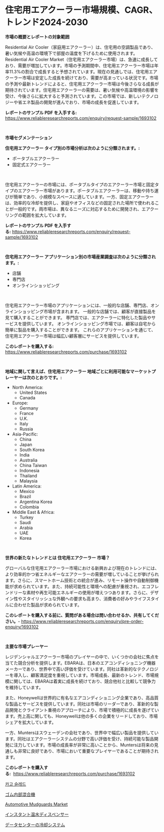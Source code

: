 <p><h1>住宅用エアクーラー市場規模、CAGR、トレンド2024-2030</h1></p><p><strong>市場の概要とレポートの対象範囲</strong></p>
<p><p>Residential Air Cooler（家庭用エアクーラー）は、住宅用の空調製品であり、暑い気候や高温の環境下で部屋の温度を下げるために使用されます。Residential Air Cooler Market（住宅用エアクーラー市場）は、急速に成長しており、需要が増加しています。市場の予測期間中、住宅用エアクーラー市場は年率11.3%の割合で成長すると予想されています。現在の見通しでは、住宅用エアクーラー市場は安定した成長を続けており、需要が高まっている状況です。市場の予測や最新トレンドによると、住宅用エアクーラー市場は今後さらなる成長が期待されています。住宅用エアクーラーの需要は、暑い気候や高温環境の影響を受け、今後さらに拡大すると予測されています。この市場では、新しいテクノロジーや省エネ製品の開発が進んでおり、市場の成長を促進しています。</p></p>
<p><strong>レポートのサンプル PDF を入手する:</strong> <a href="https://www.reliableresearchreports.com/enquiry/request-sample/1693102">https://www.reliableresearchreports.com/enquiry/request-sample/1693102</a></p>
<p>&nbsp;</p>
<p><strong>市場セグメンテーション</strong></p>
<p><strong>住宅用エアクーラー タイプ別の市場分析は次のように分類されます。:</strong></p>
<p><ul><li>ポータブルエアクーラー</li><li>固定式エアクーラー</li></ul></p>
<p>&nbsp;</p>
<p><p>住宅用エアクーラーの市場には、ポータブルタイプのエアクーラー市場と固定タイプのエアクーラー市場があります。ポータブルエアクーラーは、移動や持ち運びが簡単であり、小規模なスペースに適しています。一方、固定エアクーラーは、効率的な冷却を提供し、家庭やオフィスなどの固定された場所で使われることが一般的です。両市場は、異なるニーズに対応するために開発され、エアクーリングの範囲を拡大しています。</p></p>
<p><strong>レポートのサンプル PDF を入手する:</strong>&nbsp;<a href="https://www.reliableresearchreports.com/enquiry/request-sample/1693102">https://www.reliableresearchreports.com/enquiry/request-sample/1693102</a></p>
<p>&nbsp;</p>
<p><strong> 住宅用エアクーラー アプリケーション別の市場産業調査は次のように分類されます。:</strong></p>
<p><ul><li>店舗</li><li>専門店</li><li>オンラインショッピング</li></ul></p>
<p>&nbsp;</p>
<p><p>住宅用エアクーラー市場のアプリケーションには、一般的な店舗、専門店、オンラインショッピング市場が含まれます。 一般的な店舗では、顧客が直接製品を見て購入することができます。 専門店では、エアクーラーに特化した製品やサービスを提供しています。 オンラインショッピング市場では、顧客は自宅から簡単に製品を購入することができます。 これらのアプリケーションを通じて、住宅用エアクーラー市場は幅広い顧客層にサービスを提供しています。</p></p>
<p><strong>このレポートを購入する:</strong>&nbsp; <a href="https://www.reliableresearchreports.com/purchase/1693102">https://www.reliableresearchreports.com/purchase/1693102</a></p>
<p>&nbsp;</p>
<p><strong>地域に関して言えば、住宅用エアクーラー 地域ごとに利用可能なマーケットプレーヤーは次のとおりです。:</strong></p>
<p><ul>
    <li>
        North America:
        <ul>
            <li>United States</li>
            <li>Canada</li>
        </ul>
    </li>
    <li>
        Europe:
        <ul>
            <li>Germany</li>
            <li>France</li>
            <li>U.K.</li>
            <li>Italy</li>
            <li>Russia</li>
        </ul>
    </li>
    <li>
        Asia-Pacific:
        <ul>
            <li>China</li>
            <li>Japan</li>
            <li>South Korea</li>
            <li>India</li>
            <li>Australia</li>
            <li>China Taiwan</li>
            <li>Indonesia</li>
            <li>Thailand</li>
            <li>Malaysia</li>
        </ul>
    </li>
    <li>
        Latin America:
        <ul>
            <li>Mexico</li>
            <li>Brazil</li>
            <li>Argentina Korea</li>
            <li>Colombia</li>
        </ul>
    </li>
    <li>
        Middle East & Africa:
        <ul>
            <li>Turkey</li>
            <li>Saudi</li>
            <li>Arabia</li>
            <li>UAE</li>
            <li>Korea</li>
        </ul>
    </li>
    </ul></p>
<p>&nbsp;</p>
<p><strong>世界の新たなトレンドとは 住宅用エアクーラー 市場？</strong></p>
<p><p>グローバルな住宅用エアクーラー市場における新興および現在のトレンドには、より効率的かつ省エネルギーなエアクーラーの需要が増していることが挙げられます。さらに、スマートホーム技術との統合が進み、リモート操作や自動制御機能が求められています。また、持続可能性と環境への配慮が重視され、エコフレンドリーな素材や再生可能エネルギーの使用が増えつつあります。さらに、デザイン性やスタイリッシュな外観への要求も高まり、消費者の好みやライフスタイルに合わせた製品が求められています。</p></p>
<p><strong>このレポートを購入する前に、質問がある場合は問い合わせるか、共有してください。</strong>- <a href="https://www.reliableresearchreports.com/enquiry/pre-order-enquiry/1693102">https://www.reliableresearchreports.com/enquiry/pre-order-enquiry/1693102</a></p>
<p>&nbsp;</p>
<p><strong>主要な市場プレーヤー</strong></p>
<p><p>レジデンシャルエアクーラー市場のプレイヤーの中で、いくつかの会社に焦点を当てた競合分析を提供します。EBARAは、日本のエアコンディショニング機器メーカーであり、世界中で高い評価を受けています。同社は革新的なテクノロジーを導入し、顧客満足度を重視しています。市場成長、最新のトレンド、市場規模に関しては、EBARAは着実に成長を続けており、競合他社と比較して競争力を維持しています。</p><p>また、Honeywellは世界的に有名なエアコンディショニング企業であり、高品質な製品とサービスを提供しています。同社は市場のリーダーであり、革新的な製品開発とクライアント重視のアプローチにより、市場で積極的に成長を遂げています。売上高に関しても、Honeywellは他の多くの企業をリードしており、市場シェアを拡大しています。</p><p>一方、Muntersはスウェーデンの会社であり、世界中で幅広い製品を提供しています。同社はエアクーラーシステムの分野で高い評価を受け、持続可能な製品開発に注力しています。市場の成長率が非常に高いことから、Muntersは将来の見通しも非常に良好であり、市場において重要なプレイヤーであることが期待されます。</p></p>
<p><strong>このレポートを購入する:</strong>&nbsp;&nbsp;<a href="https://www.reliableresearchreports.com/purchase/1693102">https://www.reliableresearchreports.com/purchase/1693102</a></p>
<p><p><a href="https://medium.com/@lioneljeyrde454564576/%ED%99%94%EB%AC%BC-%EC%8D%B0%EB%A7%A4-%EC%8B%9C%EC%9E%A5-2031%EB%85%84%EA%B9%8C%EC%A7%80%EC%9D%98-%ED%8A%B8%EB%A0%8C%EB%93%9C-%EC%98%88%EC%B8%A1-%EB%B0%8F-%EA%B2%BD%EC%9F%81-%EB%B6%84%EC%84%9D-ca08761d8e05">카고 슬레드</a></p><p><a href="https://github.com/DonaldShaw1965/Market-Research-Report-List-1/blob/main/639006111393.md">ゴム内部混合機</a></p><p><a href="https://issuu.com/reportprime-2/docs/automotive-mudguards-market-size-2030.pptx">Automotive Mudguards Market</a></p><p><a href="https://medium.com/@estasprer20231/2024%E5%B9%B4%E3%81%8B%E3%82%892031%E5%B9%B4%E3%81%BE%E3%81%A7%E3%81%AE%E6%9C%9F%E9%96%93%E3%81%AE%E3%82%A4%E3%83%B3%E3%82%B9%E3%82%BF%E3%83%B3%E3%83%88%E7%B5%A6%E6%B9%AF%E3%83%87%E3%82%A3%E3%82%B9%E3%83%9A%E3%83%B3%E3%82%B5%E3%83%BC%E3%81%AE%E5%B8%82%E5%A0%B4%E5%88%86%E6%9E%90%E3%81%8A%E3%82%88%E3%81%B3%E8%A6%8F%E6%A8%A1%E4%BA%88%E6%B8%AC-105ec2cd9160">インスタント温水ディスペンサー</a></p><p><a href="https://medium.com/@novastamm2023/%E3%83%87%E3%83%BC%E3%82%BF%E3%82%BB%E3%83%B3%E3%82%BF%E3%83%BC%E5%86%B7%E5%8D%B4%E3%82%B7%E3%82%B9%E3%83%86%E3%83%A0%E5%B8%82%E5%A0%B4%E3%81%AE%E8%A6%8F%E6%A8%A1-cagr-%E3%83%88%E3%83%AC%E3%83%B3%E3%83%892024-2030-2998eb9772a7">データセンターの冷却システム</a></p></p>